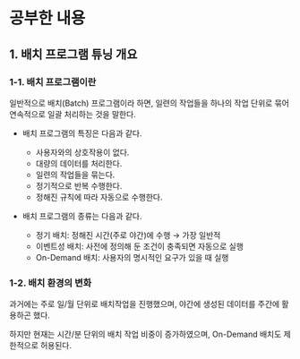 # 공부한 내용

## 1. 배치 프로그램 튜닝 개요

### 1-1. 배치 프로그램이란

일반적으로 배치(Batch) 프로그램이라 하면, 일련의 작업들을 하나의 작업 단위로 묶어 연속적으로 일괄 처리하는 것을 말한다.

- 배치 프로그램의 특징은 다음과 같다.
    - 사용자와의 상호작용이 없다.
    - 대량의 데이터를 처리한다.
    - 일련의 작업들을 묶는다.
    - 정기적으로 반복 수행한다.
    - 정해진 규칙에 따라 자동으로 수행한다.

- 배치 프로그램의 종류는 다음과 같다.
    - 정기 배치: 정해진 시간(주로 야간)에 수행 → 가장 일반적
    - 이벤트성 배치: 사전에 정의해 둔 조건이 충족되면 자동으로 실행
    - On-Demand 배치: 사용자의 명시적인 요구가 있을 때 실행

### 1-2. 배치 환경의 변화

과거에는 주로 일/월 단위로 배치작업을 진행했으며, 야간에 생성된 데이터를 주간에 활용하곤 했다.

하지만 현재는 시간/분 단위의 배치 작업 비중이 증가하였으며, On-Demand 배치도 제한적으로 허용된다.











